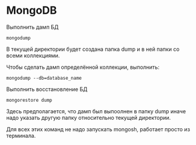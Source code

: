 # MongoDB
Выполнить дамп БД
```
mongodump
```
В текущей директории будет создана папка dump и в ней папки со всеми коллекциями.

Чтобы сделать дамп определённой коллекции, выполнить:
```
mongodump --db=database_name
```

Выполнить восстановление БД
```
mongorestore dump
```
Здесь предполагается, что дамп был выпоолнен в папку dump иначе надо указать другую папку относительно текущей директории.

Для всех этих команд не надо запускать mongosh, работает просто из терминала.